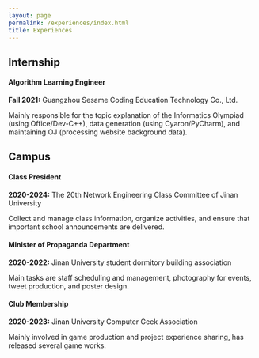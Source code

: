 ```yaml
---
layout: page
permalink: /experiences/index.html
title: Experiences
---
```


## Internship

#### Algorithm Learning Engineer 

**Fall 2021:** Guangzhou Sesame Coding Education Technology Co., Ltd.

Mainly responsible for the topic explanation of the Informatics Olympiad (using Office/Dev-C++), data generation (using Cyaron/PyCharm), and maintaining OJ (processing website background data).



## Campus

#### Class President

**2020-2024:** The 20th Network Engineering Class Committee of Jinan University

Collect and manage class information, organize activities, and ensure that important school announcements are delivered.

#### Minister of Propaganda Department

**2020-2022:** Jinan University student dormitory building association

Main tasks are staff scheduling and management, photography for events, tweet production, and poster design.

#### Club Membership

**2020-2023:** Jinan University Computer Geek Association

Mainly involved in game production and project experience sharing, has released several game works.
